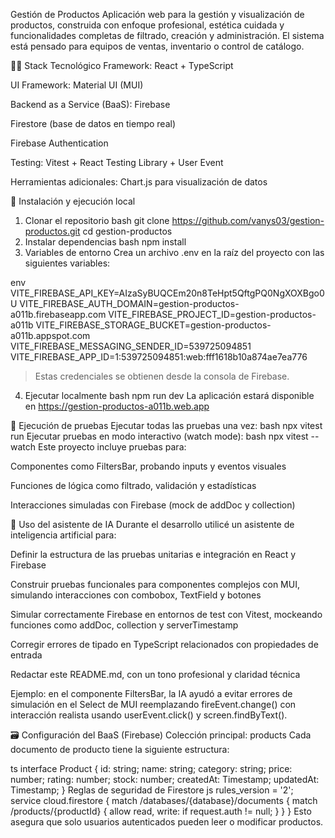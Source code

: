 Gestión de Productos
Aplicación web para la gestión y visualización de productos, construida con enfoque profesional, estética cuidada y funcionalidades completas de filtrado, creación y administración. El sistema está pensado para equipos de ventas, inventario o control de catálogo.

🧑‍💻 Stack Tecnológico
Framework: React + TypeScript

UI Framework: Material UI (MUI)

Backend as a Service (BaaS): Firebase

Firestore (base de datos en tiempo real)

Firebase Authentication

Testing: Vitest + React Testing Library + User Event

Herramientas adicionales: Chart.js para visualización de datos

🚀 Instalación y ejecución local
1. Clonar el repositorio
bash
git clone https://github.com/vanys03/gestion-productos.git
cd gestion-productos
2. Instalar dependencias
bash
npm install
3. Variables de entorno
Crea un archivo .env en la raíz del proyecto con las siguientes variables:

env
VITE_FIREBASE_API_KEY=AIzaSyBUQCEm20n8TeHpt5QftgPQ0NgXOXBgo0U
VITE_FIREBASE_AUTH_DOMAIN=gestion-productos-a011b.firebaseapp.com
VITE_FIREBASE_PROJECT_ID=gestion-productos-a011b
VITE_FIREBASE_STORAGE_BUCKET=gestion-productos-a011b.appspot.com
VITE_FIREBASE_MESSAGING_SENDER_ID=539725094851
VITE_FIREBASE_APP_ID=1:539725094851:web:fff1618b10a874ae7ea776
> Estas credenciales se obtienen desde la consola de Firebase.

4. Ejecutar localmente
bash
npm run dev
La aplicación estará disponible en  https://gestion-productos-a011b.web.app

🧪 Ejecución de pruebas
Ejecutar todas las pruebas una vez:
bash
npx vitest run
Ejecutar pruebas en modo interactivo (watch mode):
bash
npx vitest --watch
Este proyecto incluye pruebas para:

Componentes como FiltersBar, probando inputs y eventos visuales

Funciones de lógica como filtrado, validación y estadísticas

Interacciones simuladas con Firebase (mock de addDoc y collection)

🤖 Uso del asistente de IA
Durante el desarrollo utilicé un asistente de inteligencia artificial para:

Definir la estructura de las pruebas unitarias e integración en React y Firebase

Construir pruebas funcionales para componentes complejos con MUI, simulando interacciones con combobox, TextField y botones

Simular correctamente Firebase en entornos de test con Vitest, mockeando funciones como addDoc, collection y serverTimestamp

Corregir errores de tipado en TypeScript relacionados con propiedades de entrada

Redactar este README.md, con un tono profesional y claridad técnica

Ejemplo: en el componente FiltersBar, la IA ayudó a evitar errores de simulación en el Select de MUI reemplazando fireEvent.change() con interacción realista usando userEvent.click() y screen.findByText().

🗃️ Configuración del BaaS (Firebase)
Colección principal: products
Cada documento de producto tiene la siguiente estructura:

ts
interface Product {
  id: string;
  name: string;
  category: string;
  price: number;
  rating: number;
  stock: number;
  createdAt: Timestamp;
  updatedAt: Timestamp;
}
Reglas de seguridad de Firestore
js
rules_version = '2';
service cloud.firestore {
  match /databases/{database}/documents {
    match /products/{productId} {
      allow read, write: if request.auth != null;
    }
  }
}
Esto asegura que solo usuarios autenticados pueden leer o modificar productos.
